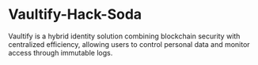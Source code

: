 # Vaultify-Hack-Soda
Vaultify is a hybrid identity solution combining blockchain security with centralized efficiency, allowing users to control personal data and monitor access through immutable logs. 
